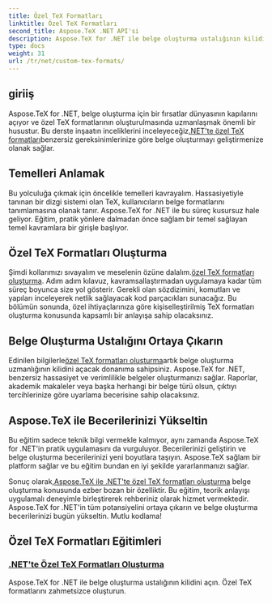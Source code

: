 ```yaml
---
title: Özel TeX Formatları
linktitle: Özel TeX Formatları
second_title: Aspose.TeX .NET API'si
description: Aspose.TeX for .NET ile belge oluşturma ustalığının kilidini açın. Bu kapsamlı eğitimde özel TeX formatlarını zahmetsizce oluşturmayı öğrenin.
type: docs
weight: 31
url: /tr/net/custom-tex-formats/
---
```

## giriiş

 Aspose.TeX for .NET, belge oluşturma için bir fırsatlar dünyasının kapılarını açıyor ve özel TeX formatlarının oluşturulmasında uzmanlaşmak önemli bir husustur. Bu derste inşaatın inceliklerini inceleyeceğiz[.NET'te özel TeX formatları](./create-custom-tex-formats/)benzersiz gereksinimlerinize göre belge oluşturmayı geliştirmenize olanak sağlar.

## Temelleri Anlamak

Bu yolculuğa çıkmak için öncelikle temelleri kavrayalım. Hassasiyetiyle tanınan bir dizgi sistemi olan TeX, kullanıcıların belge formatlarını tanımlamasına olanak tanır. Aspose.TeX for .NET ile bu süreç kusursuz hale geliyor. Eğitim, pratik yönlere dalmadan önce sağlam bir temel sağlayan temel kavramlara bir girişle başlıyor.

## Özel TeX Formatları Oluşturma

Şimdi kollarımızı sıvayalım ve meselenin özüne dalalım.[özel TeX formatları oluşturma](./create-custom-tex-formats/). Adım adım kılavuz, kavramsallaştırmadan uygulamaya kadar tüm süreç boyunca size yol gösterir. Gerekli olan sözdizimini, komutları ve yapıları inceleyerek netlik sağlayacak kod parçacıkları sunacağız. Bu bölümün sonunda, özel ihtiyaçlarınıza göre kişiselleştirilmiş TeX formatları oluşturma konusunda kapsamlı bir anlayışa sahip olacaksınız.

## Belge Oluşturma Ustalığını Ortaya Çıkarın

 Edinilen bilgilerle[özel TeX formatları oluşturma](./create-custom-tex-formats/)artık belge oluşturma uzmanlığının kilidini açacak donanıma sahipsiniz. Aspose.TeX for .NET, benzersiz hassasiyet ve verimlilikle belgeler oluşturmanızı sağlar. Raporlar, akademik makaleler veya başka herhangi bir belge türü olsun, çıktıyı tercihlerinize göre uyarlama becerisine sahip olacaksınız.

## Aspose.TeX ile Becerilerinizi Yükseltin

Bu eğitim sadece teknik bilgi vermekle kalmıyor, aynı zamanda Aspose.TeX for .NET'in pratik uygulamasını da vurguluyor. Becerilerinizi geliştirin ve belge oluşturma becerilerinizi yeni boyutlara taşıyın. Aspose.TeX sağlam bir platform sağlar ve bu eğitim bundan en iyi şekilde yararlanmanızı sağlar.

 Sonuç olarak,[Aspose.TeX ile .NET'te özel TeX formatları oluşturma](./create-custom-tex-formats/) belge oluşturma konusunda ezber bozan bir özelliktir. Bu eğitim, teorik anlayışı uygulamalı deneyimle birleştirerek rehberiniz olarak hizmet vermektedir. Aspose.TeX for .NET'in tüm potansiyelini ortaya çıkarın ve belge oluşturma becerilerinizi bugün yükseltin. Mutlu kodlama!
## Özel TeX Formatları Eğitimleri
### [.NET'te Özel TeX Formatları Oluşturma](./create-custom-tex-formats/)
Aspose.TeX for .NET ile belge oluşturma ustalığının kilidini açın. Özel TeX formatlarını zahmetsizce oluşturun.